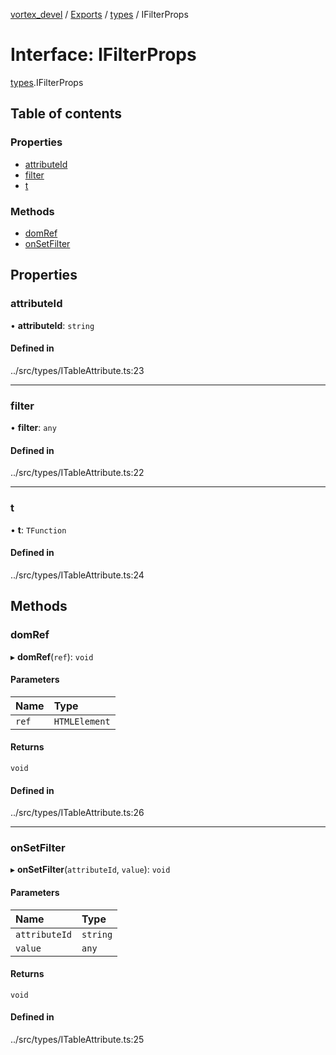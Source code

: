 [vortex_devel](../README.md) / [Exports](../modules.md) / [types](../modules/types.md) / IFilterProps

# Interface: IFilterProps

[types](../modules/types.md).IFilterProps

## Table of contents

### Properties

- [attributeId](types.IFilterProps.md#attributeid)
- [filter](types.IFilterProps.md#filter)
- [t](types.IFilterProps.md#t)

### Methods

- [domRef](types.IFilterProps.md#domref)
- [onSetFilter](types.IFilterProps.md#onsetfilter)

## Properties

### attributeId

• **attributeId**: `string`

#### Defined in

../src/types/ITableAttribute.ts:23

___

### filter

• **filter**: `any`

#### Defined in

../src/types/ITableAttribute.ts:22

___

### t

• **t**: `TFunction`

#### Defined in

../src/types/ITableAttribute.ts:24

## Methods

### domRef

▸ **domRef**(`ref`): `void`

#### Parameters

| Name | Type |
| :------ | :------ |
| `ref` | `HTMLElement` |

#### Returns

`void`

#### Defined in

../src/types/ITableAttribute.ts:26

___

### onSetFilter

▸ **onSetFilter**(`attributeId`, `value`): `void`

#### Parameters

| Name | Type |
| :------ | :------ |
| `attributeId` | `string` |
| `value` | `any` |

#### Returns

`void`

#### Defined in

../src/types/ITableAttribute.ts:25

